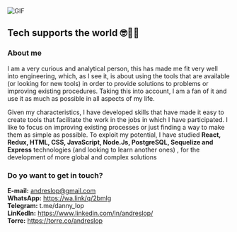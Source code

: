 <!--
**opolinad/opolinad** is a ✨ _special_ ✨ repository because its `README.md` (this file) appears on your GitHub profile.

Here are some ideas to get you started:

- 🔭 I’m currently working on ...
- 🌱 I’m currently learning ...
- 👯 I’m looking to collaborate on ...
- 🤔 I’m looking for help with ...
- 💬 Ask me about ...
- 📫 How to reach me: ...
- 😄 Pronouns: ...
- ⚡ Fun fact: ...
-->
![GIF](https://user-images.githubusercontent.com/92406653/157550072-c4724958-3e20-429b-8497-d1ede2c14bf7.gif)
## Tech supports the world 🤓👨‍💻
                                                
### **About me**

I am a very curious and analytical person, this has made me fit very well into engineering, which, as I see it, is about using the tools that are available (or looking for new tools) in order to provide solutions to problems or improving existing procedures. Taking this into account, I am a fan of it and use it as much as possible in all aspects of my life.

Given my characteristics, I have developed skills that have made it easy to create tools that facilitate the work in the jobs in which I have participated. I like to focus on improving existing processes or just finding a way to make them as simple as possible. To exploit my potential, I have studied **React, Redux, HTML, CSS, JavaScript, Node.Js, PostgreSQL, Sequelize and Express** technologies (and looking to learn another ones) , for the development of more global and complex solutions

### **Do yo want to get in touch?**
**E-mail:** andreslop@gmail.com  
**WhatsApp:** https://wa.link/q/2bmlg  
**Telegram:** t.me/danny_lop  
**LinKedIn:** https://www.linkedin.com/in/andreslop/  
**Torre:** https://torre.co/andreslop  
